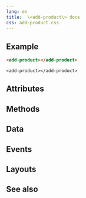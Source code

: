 ```yaml
---
lang: en
title:  \<add-product\> docs
css: add-product.css
---
```


<main>


## Example


```html
<add-product></add-product>
```

```{=html}
<add-product></add-product>
```





## Attributes



## Methods



## Data



## Events



## Layouts



## See also

</main>


<script type="module">
import {AddProduct} from './AddProduct.js'

window.addProduct = document.querySelector('add-product')
</script>

